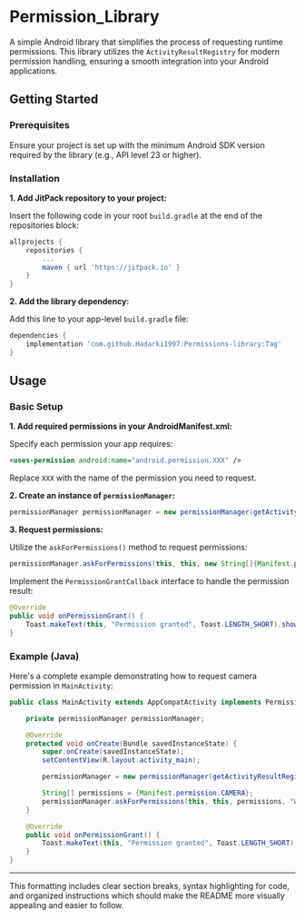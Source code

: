 
# Permission_Library

A simple Android library that simplifies the process of requesting runtime permissions. This library utilizes the `ActivityResultRegistry` for modern permission handling, ensuring a smooth integration into your Android applications.

## Getting Started

### Prerequisites

Ensure your project is set up with the minimum Android SDK version required by the library (e.g., API level 23 or higher).

### Installation

**1. Add JitPack repository to your project:**

   Insert the following code in your root `build.gradle` at the end of the repositories block:

   ```gradle
   allprojects {
       repositories {
           ...
           maven { url 'https://jitpack.io' }
       }
   }
   ```

**2. Add the library dependency:**

   Add this line to your app-level `build.gradle` file:

   ```gradle
   dependencies {
       implementation 'com.github.Hadarki1997:Permissions-library:Tag'
   }
   ```

## Usage

### Basic Setup

**1. Add required permissions in your AndroidManifest.xml:**

   Specify each permission your app requires:

   ```xml
   <uses-permission android:name="android.permission.XXX" />
   ```

   Replace `XXX` with the name of the permission you need to request.

**2. Create an instance of `permissionManager`:**

   ```java
   permissionManager permissionManager = new permissionManager(getActivityResultRegistry());
   ```

**3. Request permissions:**

   Utilize the `askForPermissions()` method to request permissions:

   ```java
   permissionManager.askForPermissions(this, this, new String[]{Manifest.permission.CAMERA}, "We need permission to use the camera", "It's necessary for our app to work properly.");
   ```

   Implement the `PermissionGrantCallback` interface to handle the permission result:

   ```java
   @Override
   public void onPermissionGrant() {
       Toast.makeText(this, "Permission granted", Toast.LENGTH_SHORT).show();
   }
   ```

### Example (Java)

Here's a complete example demonstrating how to request camera permission in `MainActivity`:

```java
public class MainActivity extends AppCompatActivity implements PermissionGrantCallback {

    private permissionManager permissionManager;

    @Override
    protected void onCreate(Bundle savedInstanceState) {
        super.onCreate(savedInstanceState);
        setContentView(R.layout.activity_main);

        permissionManager = new permissionManager(getActivityResultRegistry());

        String[] permissions = {Manifest.permission.CAMERA};
        permissionManager.askForPermissions(this, this, permissions, "We need permission to use the camera", "We need permission to take pictures");
    }

    @Override
    public void onPermissionGrant() {
        Toast.makeText(this, "Permission granted", Toast.LENGTH_SHORT).show();
    }
}
```

---

This formatting includes clear section breaks, syntax highlighting for code, and organized instructions which should make the README more visually appealing and easier to follow.
